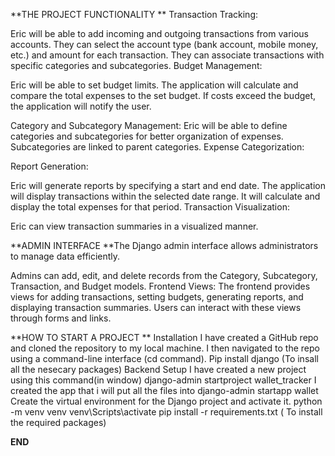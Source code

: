 **THE PROJECT FUNCTIONALITY
**
Transaction Tracking:

Eric will be able to add incoming and outgoing transactions from various accounts.
They can select the account type (bank account, mobile money, etc.) and amount for each transaction.
They can associate transactions with specific categories and subcategories.
Budget Management:

Eric will be able to set budget limits.
The application will calculate and compare the total expenses to the set budget.
If costs exceed the budget, the application will notify the user.

Category and Subcategory Management:
Eric will be able to define categories and subcategories for better organization of expenses.
Subcategories are linked to parent categories.
Expense Categorization:

Report Generation:

Eric will generate reports by specifying a start and end date.
The application will display transactions within the selected date range.
It will calculate and display the total expenses for that period.
Transaction Visualization:

Eric can view transaction summaries in a visualized manner.

**ADMIN INTERFACE 
**The Django admin interface allows administrators to manage data efficiently.

Admins can add, edit, and delete records from the Category, Subcategory, Transaction, and Budget models.
Frontend Views:
The frontend provides views for adding transactions, setting budgets, generating reports, and displaying transaction summaries.
Users can interact with these views through forms and links.

**HOW TO START A PROJECT
**
Installation
I have created a GitHub repo and cloned the repository to my local machine.
I then navigated to the repo using  a command-line interface (cd command).
Pip install django (To insall all the nesecary packages)
Backend Setup
I have created a new project using this command(in window)
django-admin startproject wallet_tracker
I created the app that i will put all the files into
django-admin startapp wallet
Create the virtual environment for the Django project and activate it.
python -m venv venv
venv\Scripts\activate
pip install -r requirements.txt ( To install the required packages)

**END**
